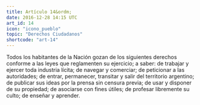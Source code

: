 ```yaml
---
title: Artículo 14&ordm;
date: 2016-12-28 14:15 UTC
art_id: 14
icon: "icono_pueblo"
topic: "Derechos Ciudadanos"
shortcode: "art-14"
---
```

Todos los habitantes de la Nación gozan de los siguientes derechos conforme a las leyes que reglamenten su ejercicio; a saber: de trabajar y ejercer toda industria lícita; de navegar y comerciar; de peticionar a las autoridades; de entrar, permanecer, transitar y salir del territorio argentino; de publicar sus ideas por la prensa sin censura previa; de usar y disponer de su propiedad; de asociarse con fines útiles; de profesar libremente su culto; de enseñar y aprender.
